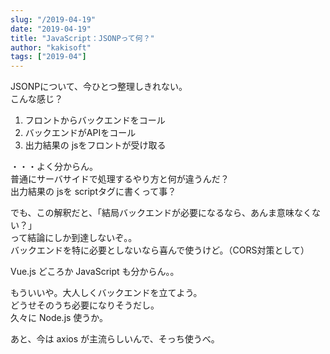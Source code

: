 ```yaml
---
slug: "/2019-04-19"
date: "2019-04-19"
title: "JavaScript：JSONPって何？"
author: "kakisoft"
tags: ["2019-04"]
---
```

JSONPについて、今ひとつ整理しきれない。  
こんな感じ？  

 1. フロントからバックエンドをコール
 1. バックエンドがAPIをコール
 1. 出力結果の jsをフロントが受け取る

・・・よく分からん。  
普通にサーバサイドで処理するやり方と何が違うんだ？  
出力結果の jsを scriptタグに書くって事？  

でも、この解釈だと、「結局バックエンドが必要になるなら、あんま意味なくない？」  
って結論にしか到達しないぞ。。  
バックエンドを特に必要としないなら喜んで使うけど。（CORS対策として）  

Vue.js どころか JavaScript も分からん。。  

もういいや。大人しくバックエンドを立てよう。  
どうせそのうち必要になりそうだし。  
久々に Node.js 使うか。  

あと、今は axios が主流らしいんで、そっち使うべ。  



